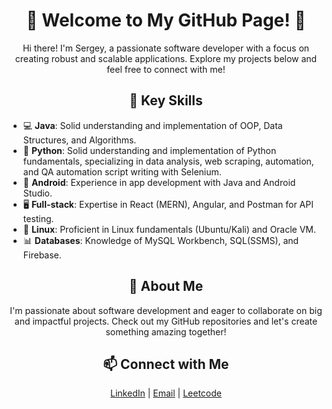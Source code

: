 <!-- Header -->
<h1 align="center">👋 Welcome to My GitHub Page! 🚀</h1>

<!-- Introduction -->
<p align="center">
  Hi there! I'm Sergey, a passionate software developer with a focus on creating robust and scalable applications. 
  Explore my projects below and feel free to connect with me!
</p>

<!-- Skills Section -->
<h2 align="center">🔧 Key Skills</h2>

<!-- Skills List -->
<ul>
  <li>💻 <strong>Java</strong>: Solid understanding and implementation of OOP, Data Structures, and Algorithms.</li>
  <li>🐍 <strong>Python</strong>: Solid understanding and implementation of Python fundamentals, specializing in data analysis, web scraping, automation, and QA automation script writing with Selenium.</li>
  <li>📱  <strong>Android</strong>: Experience in app development with Java and Android Studio.</li>
  <li>🖥️ <strong>Full-stack</strong>: Expertise in React (MERN), Angular, and Postman for API testing.</li>
  <li>🐧 <strong>Linux</strong>: Proficient in Linux fundamentals (Ubuntu/Kali) and Oracle VM.</li>
  <li>📊 <strong>Databases</strong>: Knowledge of MySQL Workbench, SQL(SSMS), and Firebase.</li>
</ul>

<!-- About Me Section -->
<h2 align="center">🌟 About Me</h2>

<!-- About Me Text -->
<p align="center">
  I'm passionate about software development and eager to collaborate on big and impactful projects. 
  Check out my GitHub repositories and let's create something amazing together!
</p>

<!-- Contact Section -->
<h2 align="center">📫 Connect with Me</h2>

<p align="center">
  <a href="https://www.linkedin.com/in/sergey-morozov-26043a240/">LinkedIn</a> |
  <a href="mailto:globaldevsm@gmail.com">Email</a> |
  <a href="https://leetcode.com/u/SerjM/">Leetcode</a> 
</p>

